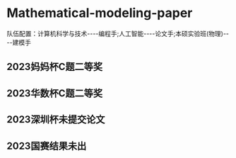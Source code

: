 # Mathematical-modeling-paper

队伍配置：计算机科学与技术----编程手;人工智能----论文手;本硕实验班(物理)----建模手

## 2023妈妈杯C题二等奖

## 2023华数杯C题二等奖

## 2023深圳杯未提交论文

## 2023国赛结果未出
